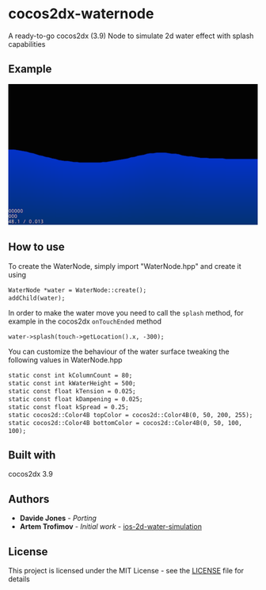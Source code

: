 # cocos2dx-waternode
A ready-to-go cocos2dx (3.9) Node to simulate 2d water effect with splash capabilities

## Example
![cocos2dx-WaterNode](https://raw.githubusercontent.com/davidejones88/cocos2dx-WaterNode/master/example.png)

## How to use
To create the WaterNode, simply import "WaterNode.hpp" and create it using

```
WaterNode *water = WaterNode::create();
addChild(water);
```

In order to make the water move you need to call the ```splash``` method, for example in the cocos2dx ```onTouchEnded``` method

```
water->splash(touch->getLocation().x, -300);
```

You can customize the behaviour of the water surface tweaking the following values in WaterNode.hpp

```
static const int kColumnCount = 80;
static const int kWaterHeight = 500;
static const float kTension = 0.025;
static const float kDampening = 0.025;
static const float kSpread = 0.25;
static cocos2d::Color4B topColor = cocos2d::Color4B(0, 50, 200, 255);
static cocos2d::Color4B bottomColor = cocos2d::Color4B(0, 50, 100, 100);
```

## Built with 
cocos2dx 3.9

## Authors
* **Davide Jones** - *Porting*
* **Artem Trofimov** - *Initial work* - [ios-2d-water-simulation](https://github.com/mrMakaronka/ios-2d-water-simulation)

## License
This project is licensed under the MIT License - see the [LICENSE](LICENSE) file for details
